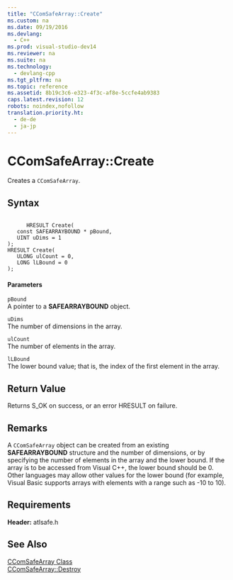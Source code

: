 ```yaml
---
title: "CComSafeArray::Create"
ms.custom: na
ms.date: 09/19/2016
ms.devlang: 
  - C++
ms.prod: visual-studio-dev14
ms.reviewer: na
ms.suite: na
ms.technology: 
  - devlang-cpp
ms.tgt_pltfrm: na
ms.topic: reference
ms.assetid: 8b19c3c6-e323-4f3c-af8e-5ccfe4ab9383
caps.latest.revision: 12
robots: noindex,nofollow
translation.priority.ht: 
  - de-de
  - ja-jp
---
```

# CComSafeArray::Create
Creates a `CComSafeArray`.  
  
## Syntax  
  
```  
  
      HRESULT Create(  
   const SAFEARRAYBOUND * pBound,  
   UINT uDims = 1   
);  
HRESULT Create(  
   ULONG ulCount = 0,  
   LONG lLBound = 0   
);  
```  
  
#### Parameters  
 `pBound`  
 A pointer to a **SAFEARRAYBOUND** object.  
  
 `uDims`  
 The number of dimensions in the array.  
  
 `ulCount`  
 The number of elements in the array.  
  
 `lLBound`  
 The lower bound value; that is, the index of the first element in the array.  
  
## Return Value  
 Returns S_OK on success, or an error HRESULT on failure.  
  
## Remarks  
 A `CComSafeArray` object can be created from an existing **SAFEARRAYBOUND** structure and the number of dimensions, or by specifying the number of elements in the array and the lower bound. If the array is to be accessed from Visual C++, the lower bound should be 0. Other languages may allow other values for the lower bound (for example, Visual Basic supports arrays with elements with a range such as -10 to 10).  
  
## Requirements  
 **Header:** atlsafe.h  
  
## See Also  
 [CComSafeArray Class](../vs140/CComSafeArray-Class.md)   
 [CComSafeArray::Destroy](../vs140/CComSafeArray--Destroy.md)